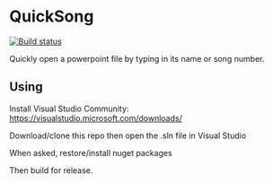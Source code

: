 # QuickSong

[![Build status](https://ci.appveyor.com/api/projects/status/ukdyc07b27tc459o?svg=true)](https://ci.appveyor.com/project/MaclandRoad/quicksong)

Quickly open a powerpoint file by typing in its name or song number. 

## Using

Install Visual Studio Community: https://visualstudio.microsoft.com/downloads/

Download/clone this repo then open the .sln file in Visual Studio

When asked, restore/install nuget packages

Then build for release.
